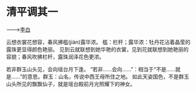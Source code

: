 <link href="../../css/style.css" rel="stylesheet" type="text/css" />

# 清平调其一

<span class="r">--->[李白](https://so.gushiwen.cn/shiwens/default.aspx?astr=%e6%9d%8e%e7%99%bd)
<div class="p">

云想衣裳花想容，春风拂槛(jiàn)露华浓。
<span class="comment">槛：栏杆；露华浓：牡丹花沾着晶莹的露珠更显得颜色艳丽。
见到云就联想到她华艳的衣裳，见到花就联想到她艳丽的容貌；春风吹拂栏杆，露珠润泽花色更浓。

若非群玉山头见，会向瑶台月下逢。
<span class="comment">“若非……会向……”：相当于“不是……就是……”的意思。群玉：山名，传说中西王母所住之地。
如此天姿国色，不是群玉山头所见的飘飘仙子，就是瑶台殿前月光照耀下的神女。
